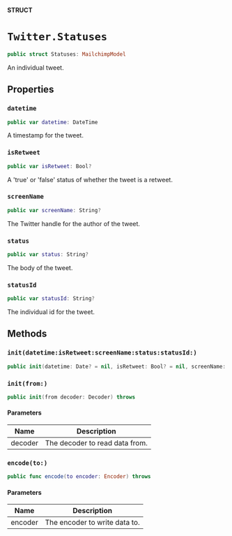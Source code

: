 **STRUCT**

# `Twitter.Statuses`

```swift
public struct Statuses: MailchimpModel
```

An individual tweet.

## Properties
### `datetime`

```swift
public var datetime: DateTime
```

A timestamp for the tweet.

### `isRetweet`

```swift
public var isRetweet: Bool?
```

A 'true' or 'false' status of whether the tweet is a retweet.

### `screenName`

```swift
public var screenName: String?
```

The Twitter handle for the author of the tweet.

### `status`

```swift
public var status: String?
```

The body of the tweet.

### `statusId`

```swift
public var statusId: String?
```

The individual id for the tweet.

## Methods
### `init(datetime:isRetweet:screenName:status:statusId:)`

```swift
public init(datetime: Date? = nil, isRetweet: Bool? = nil, screenName: String? = nil, status: String? = nil, statusId: String? = nil)
```

### `init(from:)`

```swift
public init(from decoder: Decoder) throws
```

#### Parameters

| Name | Description |
| ---- | ----------- |
| decoder | The decoder to read data from. |

### `encode(to:)`

```swift
public func encode(to encoder: Encoder) throws
```

#### Parameters

| Name | Description |
| ---- | ----------- |
| encoder | The encoder to write data to. |